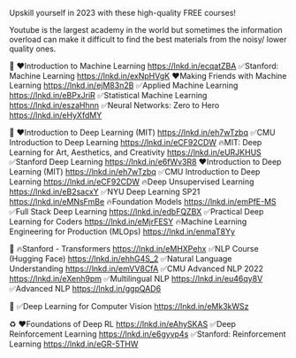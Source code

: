 Upskill yourself in 2023 with these high-quality FREE courses!

Youtube is the largest academy in the world but sometimes the information overload can make it difficult to find the best materials from the noisy/ lower quality ones.

🤖
❤️Introduction to Machine Learning
https://lnkd.in/ecqatZBA
✅Stanford: Machine Learning
https://lnkd.in/exNpHVgK
❤️Making Friends with Machine Learning
https://lnkd.in/ejM83n2B
✅Applied Machine Learning
https://lnkd.in/eBPxJriR
✅Statistical Machine Learning
https://lnkd.in/eszaHhnn
✅Neural Networks: Zero to Hero
https://lnkd.in/eHyXfdMY

🧠
❤️Introduction to Deep Learning (MIT)
https://lnkd.in/eh7wTzbq
✅CMU Introduction to Deep Learning
https://lnkd.in/eCF92CDW
🔥MIT: Deep Learning for Art, Aesthetics, and Creativity
https://lnkd.in/eURJKHUS
✅Stanford Deep Learning
https://lnkd.in/e6fWv3R8
❤️Introduction to Deep Learning (MIT)
https://lnkd.in/eh7wTzbq
✅CMU Introduction to Deep Learning
https://lnkd.in/eCF92CDW
🔥Deep Unsupervised Learning
https://lnkd.in/eB2sacxY
✅NYU Deep Learning SP21
https://lnkd.in/eMNsFmBe
🔥Foundation Models
https://lnkd.in/emPfE-MS
✅Full Stack Deep Learning
https://lnkd.in/edbFQZBX
✅Practical Deep Learning for Coders
https://lnkd.in/eMjrFESY
🔥Machine Learning Engineering for Production (MLOps)
https://lnkd.in/enmaT8Yy

👅
🔥Stanford - Transformers
https://lnkd.in/eMHXPehx
✅NLP Course (Hugging Face)
https://lnkd.in/ehhG4S_2
✅Natural Language Understanding
https://lnkd.in/emVV8CfA
✅CMU Advanced NLP 2022
https://lnkd.in/eXenh9pm
✅Multilingual NLP
https://lnkd.in/eu46qy8V
✅Advanced NLP
https://lnkd.in/ggpQAD6

👀
✅Deep Learning for Computer Vision
https://lnkd.in/eMk3kWSz

♻️
❤️Foundations of Deep RL
https://lnkd.in/eAhySKAS
✅Deep Reinforcement Learning
https://lnkd.in/e6gyvp4s
✅Stanford: Reinforcement Learning
https://lnkd.in/eGR-5THW

